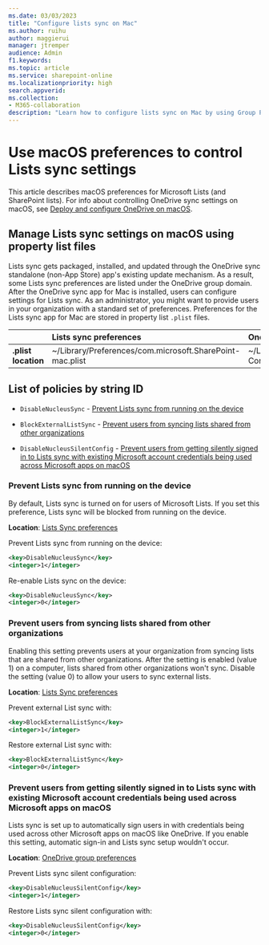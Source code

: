 ```yaml
---
ms.date: 03/03/2023
title: "Configure lists sync on Mac"
ms.author: ruihu
author: maggierui
manager: jtremper
audience: Admin
f1.keywords:
ms.topic: article
ms.service: sharepoint-online
ms.localizationpriority: high
search.appverid:
ms.collection: 
- M365-collaboration
description: "Learn how to configure lists sync on Mac by using Group Policy objects (GPOs)."
---
```


# Use macOS preferences to control Lists sync settings

This article describes macOS preferences for Microsoft Lists (and SharePoint lists). For info about controlling OneDrive sync settings on macOS, see [Deploy and configure OneDrive on macOS](/sharepoint/deploy-and-configure-on-macos).

## Manage Lists sync settings on macOS using property list files

Lists sync gets packaged, installed, and updated through the OneDrive sync standalone (non-App Store) app's existing update mechanism. As a result, some Lists sync preferences are listed under the OneDrive group domain. After the OneDrive sync app for Mac is installed, users can configure settings for Lists sync. As an administrator, you might want to provide users in your organization with a standard set of preferences. Preferences for the Lists sync app for Mac are stored in property list `.plist` files.
  
|| Lists sync preferences | OneDrive group preferences |
|:-----|:-----|:-----|
|**.plist location**  |~/Library/Preferences/com.microsoft.SharePoint-mac.plist  |~/Library/Group Containers/UBF8T346G9.OneDriveStandaloneSuite/Library/Preferences/UBF8T346G9.OneDriveStandaloneSuite.plist  |

## List of policies by string ID

- `DisableNucleusSync` - [Prevent Lists sync from running on the device](lists-sync-policies-macos.md#prevent-lists-sync-from-running-on-the-device)

- `BlockExternalListSync` - [Prevent users from syncing lists shared from other organizations](lists-sync-policies-macos.md#prevent-users-from-syncing-lists-shared-from-other-organizations)

- `DisableNucleusSilentConfig` - [Prevent users from getting silently signed in to Lists sync with existing Microsoft account credentials being used across Microsoft apps on macOS](lists-sync-policies-macos.md#prevent-users-from-getting-silently-signed-in-to-lists-sync-with-existing-microsoft-account-credentials-being-used-across-microsoft-apps-on-macos)

### Prevent Lists sync from running on the device

By default, Lists sync is turned on for users of Microsoft Lists. If you set this preference, Lists sync will be blocked from running on the device.

**Location**: [Lists Sync preferences](lists-sync-policies-macos.md#manage-lists-sync-settings-on-macos-using-property-list-files)

Prevent Lists sync from running on the device:

```xml
<key>DisableNucleusSync</key>
<integer>1</integer>
```

Re-enable Lists sync on the device:

```xml
<key>DisableNucleusSync</key>
<integer>0</integer>
```

### Prevent users from syncing lists shared from other organizations

Enabling this setting prevents users at your organization from syncing lists that are shared from other organizations. After the setting is enabled (value 1) on a computer, lists shared from other organizations won't sync. Disable the setting (value 0) to allow your users to sync external lists.

**Location**: [Lists Sync preferences](lists-sync-policies-macos.md#manage-lists-sync-settings-on-macos-using-property-list-files)

Prevent external List sync with:

```xml
<key>BlockExternalListSync</key>
<integer>1</integer>
```

Restore external List sync with:

```xml
<key>BlockExternalListSync</key>
<integer>0</integer>
```

### Prevent users from getting silently signed in to Lists sync with existing Microsoft account credentials being used across Microsoft apps on macOS

Lists sync is set up to automatically sign users in with credentials being used across other Microsoft apps on macOS like OneDrive. If you enable this setting, automatic sign-in and Lists sync setup wouldn't occur.

**Location**: [OneDrive group preferences](lists-sync-policies-macos.md#manage-lists-sync-settings-on-macos-using-property-list-files)

Prevent Lists sync silent configuration:

```xml
<key>DisableNucleusSilentConfig</key>
<integer>1</integer>
```

Restore Lists sync silent configuration with:

```xml
<key>DisableNucleusSilentConfig</key>
<integer>0</integer>
```
